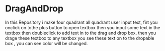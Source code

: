 # DragAndDrop
In this Repository i make four quadrant
all quadrant user input text, firt you onclick on tothe plus button to open textbox then you input some text in the textbox then doubleclick to add text in to the drag and drop box.
then you drage these textbox to any textbox you see these text on to the dropable box , you can see color will be changed.
